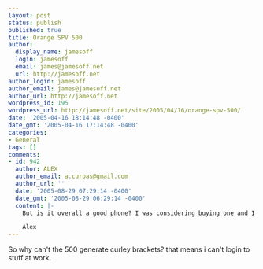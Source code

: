 ```yaml
---
layout: post
status: publish
published: true
title: Orange SPV 500
author:
  display_name: jamesoff
  login: jamesoff
  email: james@jamesoff.net
  url: http://jamesoff.net
author_login: jamesoff
author_email: james@jamesoff.net
author_url: http://jamesoff.net
wordpress_id: 195
wordpress_url: http://jamesoff.net/site/2005/04/16/orange-spv-500/
date: '2005-04-16 18:14:48 -0400'
date_gmt: '2005-04-16 17:14:48 -0400'
categories:
- General
tags: []
comments:
- id: 942
  author: ALEX
  author_email: a.curpas@gmail.com
  author_url: ''
  date: '2005-08-29 07:29:14 -0400'
  date_gmt: '2005-08-29 06:29:14 -0400'
  content: |-
    But is it overall a good phone? I was considering buying one and I'd like ot hear some oppinions before I do.

    Alex
---
```

<p>So why can't the 500 generate curley brackets? that means i can't login to stuff at work.</p>
